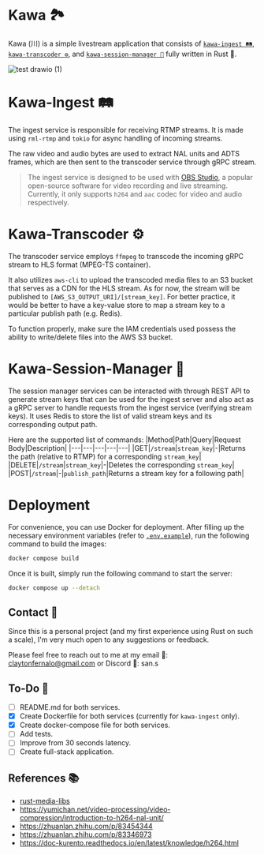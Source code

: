 # Kawa 🏞️

Kawa (川) is a simple livestream application that consists of [`kawa-ingest 🛤`](https://github.com/sanstzu/kawa-ingest), [`kawa-transcoder ⚙️`](https://github.com/sanstzu/kawa-transcoder), and [`kawa-session-manager 📓`](https://github.com/sanstzu/kawa-session-manager) fully written in Rust 🦀.

![test drawio (1)](https://github.com/sanstzu/kawa/assets/26087840/1f16cf85-b59c-4d46-855d-12546a91c383)

# Kawa-Ingest 🛤

The ingest service is responsible for receiving RTMP streams. It is made using `rml-rtmp` and `tokio` for async handling of incoming streams.

The raw video and audio bytes are used to extract NAL units and ADTS frames, which are then sent to the transcoder service through gRPC stream.

> The ingest service is designed to be used with [OBS Studio](https://obsproject.com/), a popular open-source software for video recording and live streaming. Currently, it only supports `h264` and `aac` codec for video and audio respectively.

# Kawa-Transcoder ⚙️

The transcoder service employs `ffmpeg` to transcode the incoming gRPC stream to HLS format (MPEG-TS container).

It also utilizes `aws-cli` to upload the transcoded media files to an S3 bucket that serves as a CDN for the HLS stream. As for now, the stream will be published to `[AWS_S3_OUTPUT_URI]/[stream_key]`. For better practice, it would be better to have a key-value store to map a stream key to a particular publish path (e.g. Redis).

To function properly, make sure the IAM credentials used possess the ability to write/delete files into the AWS S3 bucket.

# Kawa-Session-Manager 📓

The session manager services can be interacted with through REST API to generate stream keys that can be used for the ingest server and also act as a gRPC server to handle requests from the ingest service (verifying stream keys). It uses Redis to store the list of valid stream keys and its corresponding output path.

Here are the supported list of commands:
|Method|Path|Query|Request Body|Description|
|---|---|---|---|---|
|GET|`/stream`|`stream_key`|-|Returns the path (relative to RTMP) for a corresponding `stream_key`|
|DELETE|`/stream`|`stream_key`|-|Deletes the corresponding `stream_key`|
|POST|`/stream`|-|`publish_path`|Returns a stream key for a following path|

# Deployment

For convenience, you can use Docker for deployment. After filling up the necessary environment variables (refer to [`.env.example`](https://github.com/sanstzu/kawa/blob/main/.env.example)), run the following command to build the images:
```bash
docker compose build
```

Once it is built, simply run the following command to start the server:

```bash
docker compose up --detach
```

## Contact 📧

Since this is a personal project (and my first experience using Rust on such a scale), I'm very much open to any suggestions or feedback.

Please feel free to reach out to me at my email 📧: [claytonfernalo@gmail.com](mailto:claytonfernalo@gmail.com) or Discord 💬: san.s

## To-Do 📝

- [ ] README.md for both services.
- [X] Create Dockerfile for both services (currently for `kawa-ingest` only).
- [X] Create docker-compose file for both services.
- [ ] Add tests.
- [ ] Improve from 30 seconds latency.
- [ ] Create full-stack application.

## References 📚

- [rust-media-libs](https://github.com/KallDrexx/rust-media-libs)
- https://yumichan.net/video-processing/video-compression/introduction-to-h264-nal-unit/
- https://zhuanlan.zhihu.com/p/83454344
- https://zhuanlan.zhihu.com/p/83346973
- https://doc-kurento.readthedocs.io/en/latest/knowledge/h264.html
